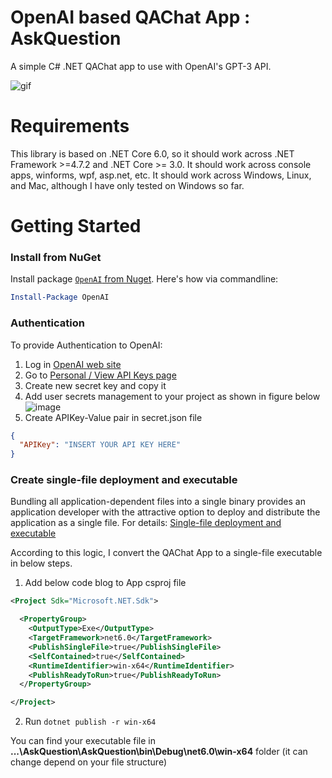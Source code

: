 # OpenAI based QAChat App : AskQuestion
A simple C# .NET QAChat app to use with OpenAI's GPT-3 API.

![gif](https://user-images.githubusercontent.com/34706028/213882005-78262cde-b02f-4345-b170-5ab4044e7a10.gif)

# Requirements
This library is based on .NET Core 6.0, so it should work across .NET Framework >=4.7.2 and .NET Core >= 3.0. It should work across console apps, winforms, wpf, asp.net, etc. 
It should work across Windows, Linux, and Mac, although I have only tested on Windows so far.

# Getting Started

### Install from NuGet

Install package [`OpenAI` from Nuget](https://www.nuget.org/packages/OpenAI/).  Here's how via commandline:
```powershell
Install-Package OpenAI
```
### Authentication
To provide Authentication to OpenAI:

1. Log in [OpenAI web site](https://beta.openai.com/)
2. Go to [Personal / View API Keys page ](https://beta.openai.com/account/api-keys)
3. Create new secret key and copy it
4. Add user secrets management to your project as shown in figure below
![image](https://user-images.githubusercontent.com/34706028/213882551-e9f1ac25-fb47-43f3-b4f0-9075d9b23943.png)
5. Create APIKey-Value pair in secret.json file

```json 
{ 
  "APIKey": "INSERT YOUR API KEY HERE"  
} 
```

### Create single-file deployment and executable
Bundling all application-dependent files into a single binary provides an application developer with the attractive 
option to deploy and distribute the application as a single file. For details: [Single-file deployment and executable](https://learn.microsoft.com/en-us/dotnet/core/deploying/single-file/overview?WT.mc_id=DX-MVP-5004571&tabs=cli) 

According to this logic, I convert the QAChat App to a single-file executable in below steps. 


1. Add below code blog to App csproj file
```xml
<Project Sdk="Microsoft.NET.Sdk">

  <PropertyGroup>
    <OutputType>Exe</OutputType>
    <TargetFramework>net6.0</TargetFramework>
    <PublishSingleFile>true</PublishSingleFile>
    <SelfContained>true</SelfContained>
    <RuntimeIdentifier>win-x64</RuntimeIdentifier>
    <PublishReadyToRun>true</PublishReadyToRun>
  </PropertyGroup>

</Project>
```
2. Run ```dotnet publish -r win-x64 ```

You can find your executable file in **...\AskQuestion\AskQuestion\bin\Debug\net6.0\win-x64** folder (it can change depend on your file structure)
